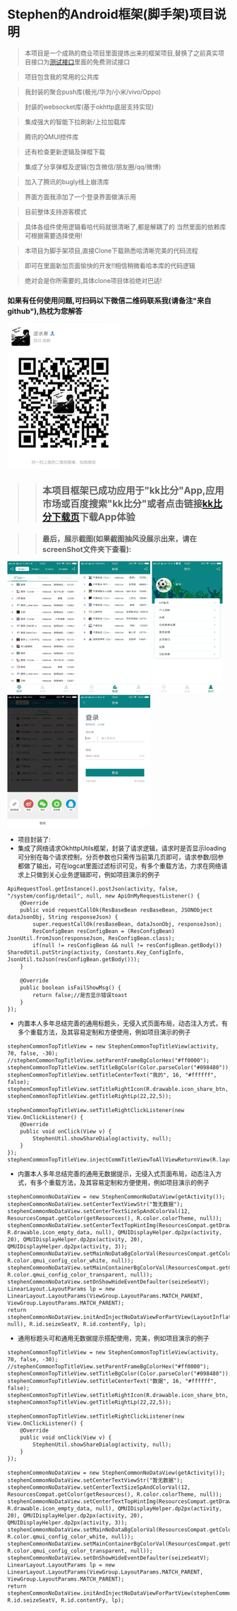 # Stephen的Android框架(脚手架)项目说明
> 本项目是一个成熟的商业项目里面提炼出来的框架项目,替换了之前真实项目接口为[测试接口](https://www.apiopen.top/api.html#780786078b064fbaa278719abedba7bd)里面的免费测试接口

> 项目包含我的常用的公共库

> 我封装的聚合push库(极光/华为/小米/vivo/Oppo)

> 封装的websocket库(基于okhttp底层支持实现)

> 集成强大的智能下拉刷新/上拉加载库

> 腾讯的QMUI控件库

> 还有检查更新逻辑及弹框下载

> 集成了分享弹框及逻辑(包含微信/朋友圈/qq/微博)

> 加入了腾讯的bugly线上崩溃库

> 界面方面我添加了一个登录界面做演示用

> 目前整体支持游客模式

> 具体各组件使用逻辑看哈代码就很清晰了,都是解耦了的
> 当然里面的依赖库可根据需要选择使用!

> 本项目为脚手架项目,直接Clone下载熟悉哈清晰完美的代码流程

> 即可在里面新加页面愉快的开发!!相信稍微看哈本库的代码逻辑

> 绝对会是你所需要的,具体clone项目体验绝对巴适!

### 如果有任何使用问题,可扫码以下微信二维码联系我(请备注"来自github"),热枕为您解答
![作者二维码](https://github.com/woshiluoyong/StephenAppCliProject/blob/master/screenShot/my_wx_code.jpg)

>> ## 本项目框架已成功应用于"kk比分"App,应用市场或百度搜索"kk比分"或者点击链接[kk比分下载页](http://invite.bifenkk.com/share.html)下载App体验

>> ### 最后，展示截图(如果截图抽风没展示出来，请在screenShot文件夹下查看):
<p>
	<img src="https://github.com/woshiluoyong/StephenAppCliProject/blob/master/screenShot/1.jpg" alt="Demo截图"  width="160" height="300">
    <img src="https://github.com/woshiluoyong/StephenAppCliProject/blob/master/screenShot/2.jpg" alt="Demo截图"  width="160" height="300">
    <img src="https://github.com/woshiluoyong/StephenAppCliProject/blob/master/screenShot/3.jpg" alt="Demo截图"  width="160" height="300">
    <img src="https://github.com/woshiluoyong/StephenAppCliProject/blob/master/screenShot/4.jpg" alt="Demo截图"  width="160" height="300">
    <img src="https://github.com/woshiluoyong/StephenAppCliProject/blob/master/screenShot/5.jpg" alt="Demo截图"  width="160" height="300">
</p>

* 项目封装了:
* 集成了网络请求OkhttpUtils框架，封装了请求逻辑，请求时是否显示loading可分别在每个请求控制，分页参数也只需传当前第几页即可，请求参数/回参都做了输出，可在logcat里面过滤标识可见，有多个重载方法，力求在网络请求上只做到关心业务逻辑即可，例如项目演示的例子
```
ApiRequestTool.getInstance().postJson(activity, false, "/system/config/detail", null, new ApiOnMyRequestListener() {
    @Override
    public void requestCallOk(ResBaseBean resBaseBean, JSONObject dataJsonObj, String responseJson) {
        super.requestCallOk(resBaseBean, dataJsonObj, responseJson);
        ResConfigBean resConfigBean = (ResConfigBean) JsonUtil.fromJson(responseJson, ResConfigBean.class);
        if(null != resConfigBean && null != resConfigBean.getBody()) SharedUtil.putString(activity, Constants.Key_ConfigInfo, JsonUtil.toJson(resConfigBean.getBody()));
    }

    @Override
    public boolean isFailShowMsg() {
        return false;//是否显示错误toast
    }
});
```
* 内置本人多年总结完善的通用标题头，无侵入式页面布局，动态注入方式，有多个重载方法，及其容易定制和方便使用，例如项目演示的例子
```
stephenCommonTopTitleView = new StephenCommonTopTitleView(activity, 70, false, -30);
//stephenCommonTopTitleView.setParentFrameBgColorHex("#ff0000");
stephenCommonTopTitleView.setTitleBgColor(Color.parseColor("#098480"));
stephenCommonTopTitleView.setTitleCenterText("我的", 16, "#ffffff", false);
stephenCommonTopTitleView.setTitleRightIcon(R.drawable.icon_share_btn, stephenCommonTopTitleView.getTitleRightLp(22,22,5));

stephenCommonTopTitleView.setTitleRightClickListener(new View.OnClickListener() {
    @Override
    public void onClick(View v) {
        StephenUtil.showShareDialog(activity, null);
    }
});
stephenCommonTopTitleView.injectCommTitleViewToAllViewReturnView(R.layout.fragment_main_mine);
```
* 内置本人多年总结完善的通用无数据提示，无侵入式页面布局，动态注入方式，有多个重载方法，及其容易定制和方便使用，例如项目演示的例子
```
stephenCommonNoDataView = new StephenCommonNoDataView(getActivity());
stephenCommonNoDataView.setCenterTextViewStr("暂无数据");
stephenCommonNoDataView.setCenterTextSizeSpAndColorVal(12, ResourcesCompat.getColor(getResources(), R.color.colorTheme, null));
stephenCommonNoDataView.setCenterTextTopHintImg(ResourcesCompat.getDrawable(getResources(), R.drawable.icon_empty_data, null), QMUIDisplayHelper.dp2px(activity, 20), QMUIDisplayHelper.dp2px(activity, 20), QMUIDisplayHelper.dp2px(activity, 3));
stephenCommonNoDataView.setMainNoDataBgColorVal(ResourcesCompat.getColor(getResources(), R.color.qmui_config_color_white, null));
stephenCommonNoDataView.setMainContainerBgColorVal(ResourcesCompat.getColor(getResources(), R.color.qmui_config_color_transparent, null));
stephenCommonNoDataView.setOnShowHideEventDefaulter(seizeSeatV);
LinearLayout.LayoutParams lp = new LinearLayout.LayoutParams(ViewGroup.LayoutParams.MATCH_PARENT, ViewGroup.LayoutParams.MATCH_PARENT);
return stephenCommonNoDataView.initAndInjectNoDataViewForPartView(LayoutInflater.from(activity).inflate(R.layout.fragment_list_layout, null), R.id.seizeSeatV, R.id.contentFy, lp);
```
* 通用标题头可和通用无数据提示搭配使用，完美，例如项目演示的例子

```
stephenCommonTopTitleView = new StephenCommonTopTitleView(activity, 70, false, -30);
//stephenCommonTopTitleView.setParentFrameBgColorHex("#ff0000");
stephenCommonTopTitleView.setTitleBgColor(Color.parseColor("#098480"));
stephenCommonTopTitleView.setTitleCenterText("数据", 16, "#ffffff", false);
stephenCommonTopTitleView.setTitleRightIcon(R.drawable.icon_share_btn, stephenCommonTopTitleView.getTitleRightLp(22,22,5));

stephenCommonTopTitleView.setTitleRightClickListener(new View.OnClickListener() {
    @Override
    public void onClick(View v) {
        StephenUtil.showShareDialog(activity, null);
    }
});

stephenCommonNoDataView = new StephenCommonNoDataView(getActivity());
stephenCommonNoDataView.setCenterTextViewStr("暂无数据");
stephenCommonNoDataView.setCenterTextSizeSpAndColorVal(12, ResourcesCompat.getColor(getResources(), R.color.colorTheme, null));
stephenCommonNoDataView.setCenterTextTopHintImg(ResourcesCompat.getDrawable(getResources(), R.drawable.icon_empty_data, null), QMUIDisplayHelper.dp2px(activity, 20), QMUIDisplayHelper.dp2px(activity, 20), QMUIDisplayHelper.dp2px(activity, 3));
stephenCommonNoDataView.setMainNoDataBgColorVal(ResourcesCompat.getColor(getResources(), R.color.qmui_config_color_white, null));
stephenCommonNoDataView.setMainContainerBgColorVal(ResourcesCompat.getColor(getResources(), R.color.qmui_config_color_transparent, null));
stephenCommonNoDataView.setOnShowHideEventDefaulter(seizeSeatV);
LinearLayout.LayoutParams lp = new LinearLayout.LayoutParams(ViewGroup.LayoutParams.MATCH_PARENT, ViewGroup.LayoutParams.MATCH_PARENT);
return stephenCommonNoDataView.initAndInjectNoDataViewForPartView(stephenCommonTopTitleView.injectCommTitleViewToAllViewReturnView(R.layout.fragment_list_layout), R.id.seizeSeatV, R.id.contentFy, lp);
```
